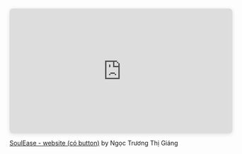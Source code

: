<div style="position: relative; width: 100%; height: 0; padding-top: 56.2225%;
 padding-bottom: 0; box-shadow: 0 2px 8px 0 rgba(63,69,81,0.16); margin-top: 1.6em; margin-bottom: 0.9em; overflow: hidden;
 border-radius: 8px; will-change: transform;">
  <iframe loading="lazy" style="position: absolute; width: 100%; height: 100%; top: 0; left: 0; border: none; padding: 0;margin: 0;"
    src="https://www.canva.com/design/DAGYBW78yVY/apfbn6PPIWjwPVkT4L8IOA/view?embed" allowfullscreen="allowfullscreen" allow="fullscreen">
  </iframe>
</div>
<a href="https:&#x2F;&#x2F;www.canva.com&#x2F;design&#x2F;DAGYBW78yVY&#x2F;apfbn6PPIWjwPVkT4L8IOA&#x2F;view?utm_content=DAGYBW78yVY&amp;utm_campaign=designshare&amp;utm_medium=embeds&amp;utm_source=link" target="_blank" rel="noopener">SoulEase - website (có button)</a> by Ngọc Trương Thị Giáng
